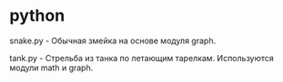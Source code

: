 # python
snake.py - Обычная змейка на основе модуля graph.

tank.py - Стрельба из танка по летающим тарелкам. Используются модули math и graph.
